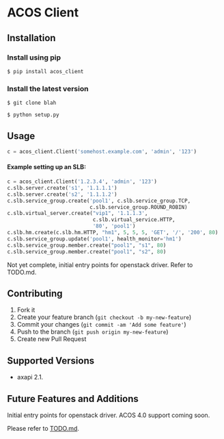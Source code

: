 
# ACOS Client

## Installation

### Install using pip

```
$ pip install acos_client
```

### Install the latest version

```
$ git clone blah
```

```
$ python setup.py
```

## Usage

```python
c = acos_client.Client('somehost.example.com', 'admin', '123')
```

#### Example setting up an SLB:

```python
c = acos_client.Client('1.2.3.4', 'admin', '123')
c.slb.server.create('s1', '1.1.1.1')
c.slb.server.create('s2', '1.1.1.2')
c.slb.service_group.create('pool1', c.slb.service_group.TCP,
                           c.slb.service_group.ROUND_ROBIN)
c.slb.virtual_server.create("vip1", '1.1.1.3',
                            c.slb.virtual_service.HTTP,
                            '80', 'pool1')
c.slb.hm.create(c.slb.hm.HTTP, "hm1", 5, 5, 5, 'GET', '/', '200', 80)
c.slb.service_group.update('pool1', health_monitor='hm1')
c.slb.service_group.member.create("pool1", "s1", 80)
c.slb.service_group.member.create("pool1", "s2", 80)
```


Not yet complete, initial entry points for openstack driver.  Refer to TODO.md.

## Contributing

1. Fork it
2. Create your feature branch (`git checkout -b my-new-feature`)
3. Commit your changes (`git commit -am 'Add some feature'`)
4. Push to the branch (`git push origin my-new-feature`)
5. Create new Pull Request

## Supported Versions

  * axapi 2.1.

## Future Features and Additions

Initial entry points for openstack driver. ACOS 4.0 support coming soon.

Please refer to [TODO.md](TODO.md).
